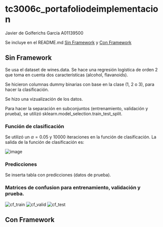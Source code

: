 # tc3006c_portafoliodeimplementacion
Javier de Golferichs García A01139500

Se incluye en el README.md [Sin Framework](##-Sin-Framework) y  [Con Framework](##-Con-Framework)

## Sin Framework

Se usa el dataset de wines.data. Se hace una regresión logística de orden 2 que toma en cuenta dos características (alcohol, flavanoids).

Se hicieron columnas dummy binarias con base en la clase (1, 2 o 3), para hacer la clasificación.

Se hizo una vizualización de los datos.

Para hacer la separación en subconjuntos (entrenamiento, validación y prueba), se utilizó sklearn.model_selection.train_test_split.

### Función de clasificación
Se utilizó un $\alpha = 0.05$ y 10000 iteraciones en la función de clasificación.
La salida de la función de clasificación es:

![image](https://user-images.githubusercontent.com/71610960/190256081-83c0df57-3932-4e12-be87-11d091959c1a.png)

### Predicciones

Se inserta tabla con predicciones (datos de prueba).

### Matrices de confusion para entrenamiento, validación y prueba.

![cf_train](https://user-images.githubusercontent.com/71610960/190257430-519ecbb0-2954-4477-afcb-fbd44dfe6d2a.png)
![cf_valid](https://user-images.githubusercontent.com/71610960/190257427-3d127cde-c2f7-43eb-b364-e6451192ae74.png)
![cf_test](https://user-images.githubusercontent.com/71610960/190257428-a1af4d71-79e2-4303-bc0a-30908a9270ec.png)

## Con Framework



